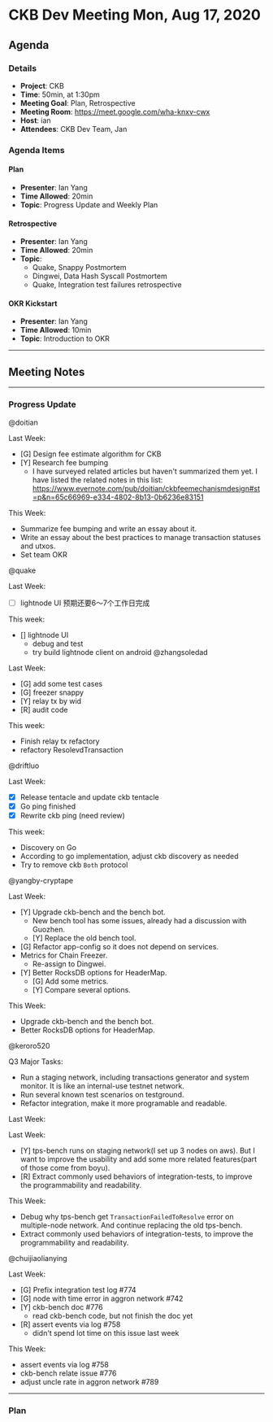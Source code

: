 # CKB Dev Meeting Mon, Aug 17, 2020

## Agenda

### Details

* **Project**: CKB
* **Time**: 50min, at 1:30pm
* **Meeting Goal**: Plan, Retrospective
* **Meeting Room**: https://meet.google.com/wha-knxv-cwx
* **Host**: ian
* **Attendees**: CKB Dev Team, Jan

### Agenda Items

#### Plan

* **Presenter**: Ian Yang
* **Time Allowed**: 20min
* **Topic**: Progress Update and Weekly Plan

#### Retrospective

* **Presenter**: Ian Yang
* **Time Allowed**: 20min
* **Topic**:
    * Quake, Snappy Postmortem
    * Dingwei, Data Hash Syscall Postmortem
    * Quake, Integration test failures retrospective

#### OKR Kickstart

* **Presenter**: Ian Yang
* **Time Allowed**: 10min
* **Topic**: Introduction to OKR

---
## Meeting Notes

---
### Progress Update

@doitian

Last Week:

* [G] Design fee estimate algorithm for CKB
* [Y] Research fee bumping
    * I have surveyed related articles but haven't summarized them yet. I have listed the related notes in this list: https://www.evernote.com/pub/doitian/ckbfeemechanismdesign#st=p&n=65c66969-e334-4802-8b13-0b6236e83151
    
This Week:

* Summarize fee bumping and write an essay about it.
* Write an essay about the best practices to manage transaction statuses and utxos.
* Set team OKR

@quake

Last Week:

- [ ] lightnode UI 预期还要6～7个工作日完成

This week:

- [] lightnode UI 
  * debug and test
  * try build lightnode client on android
@zhangsoledad

Last Week:
* [G] add some test cases 
* [G] freezer snappy
* [Y] relay tx by wid
* [R] audit code 


This week:
* Finish relay tx refactory
* refactory ResolevdTransaction


@driftluo

Last Week:
- [x] Release tentacle  and update ckb tentacle
- [x] Go ping finished
- [x] Rewrite ckb ping (need review)

This week:
- Discovery on Go
- According to go implementation, adjust ckb discovery as needed
- Try to remove ckb `Both` protocol

@yangby-cryptape

Last Week:
- [Y] Upgrade ckb-bench and the bench bot.
  - New bench tool has some issues, already had a discussion with Guozhen.
  - [Y] Replace the old bench tool.
- [G] Refactor app-config so it does not depend on services.
- Metrics for Chain Freezer.
  - Re-assign to Dingwei.
- [Y] Better RocksDB options for HeaderMap.
  - [G] Add some metrics.
  - [Y] Compare several options.

This Week:
- Upgrade ckb-bench and the bench bot.
- Better RocksDB options for HeaderMap.

@keroro520

Q3 Major Tasks:

* Run a staging network, including transactions generator and system monitor. It is like an internal-use testnet network.
* Run several known test scenarios on testground.
* Refactor integration, make it more programable and readable.

Last Week:

Last Week:

  - [Y] tps-bench runs on staging network(I set up 3 nodes on aws). But I want to improve the usability and add some more related features(part of those come from boyu).
  - [R] Extract commonly used behaviors of integration-tests, to improve the programmability and readability.

This Week:

  - Debug why tps-bench get `TransactionFailedToResolve` error on multiple-node network. And continue replacing the old tps-bench.
  - Extract commonly used behaviors of integration-tests, to improve the programmability and readability.

@chuijiaolianying

Last Week:

* [G] Prefix integration test log #774 
* [G] node with time error in aggron network #742 
* [Y] ckb-bench doc #776 
    * read ckb-bench code, but not finish the doc yet
* [R] assert events via log #758 
    * didn't spend lot time on this issue last week
    
This Week:
* assert events via log #758
* ckb-bench relate issue #776
* adjust uncle rate in aggron network #789 

---
### Plan
